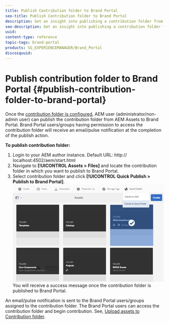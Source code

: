 ```yaml
---
title: Publish Contribution folder to Brand Portal 
seo-title: Publish Contribution folder to Brand Portal
description: Get an insight into publishing a contribution folder from AEM Assets to Brand Portal in Brand Portal 6.4.5.
seo-description: Get an insight into publishing a contribution folder from AEM Assets to Brand Portal in Brand Portal 6.4.5.
uuid: 
content-type: reference
topic-tags: brand-portal
products: SG_EXPERIENCEMANAGER/Brand_Portal
discoiquuid: 
---
```


# Publish contribution folder to Brand Portal {#publish-contribution-folder-to-brand-portal}

Once the [contribution folder is configured](brand-portal-configure-contribution-folder-properties.md), AEM user (administrator/non-admin user) can publish the contribution folder from AEM Assets to Brand Portal. Brand Portal users/groups having permission to access the contribution folder will receive an email/pulse notification at the completion of the publish action.

**To publish contribution folder:**

1. Login to your AEM author instance.
Default URL: http:// localhost:4502/aem/start.html
1. Navigate to **[!UICONTROL Assets > Files]** and locate the contribution folder in which you want to publish to Brand Portal.
1. Select contribution folder and click **[!UICONTROL Quick Publish > Publish to Brand Portal]**.
![](assets/publish-contribution-folder-to-bp.png)
You will receive a success message once the contribution folder is published to Brand Portal.

An email/pulse notification is sent to the Brand Portal users/groups assigned to the contribution folder. The Brand Portal users can access the contribution folder and begin contribution. See, [Upload assets to Contribution folder](brand-portal-upload-assets-to-contribution-folder.md).